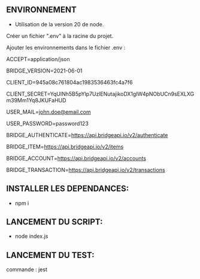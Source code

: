 ## ENVIRONNEMENT

- Utilisation de la version 20 de node.

Créer un fichier ".env" à la racine du projet.

Ajouter les environnements dans le fichier .env : 

ACCEPT=application/json

BRIDGE_VERSION=2021-06-01

CLIENT_ID=945a08c761804ac1983536463fc4a7f6

CLIENT_SECRET=YqUINh5B5pYlp7UzlENutajikoDX1gIW4pNObUCn9sEXLXGm39Mm1Yq8JKUFaHUD

USER_MAIL=john.doe@email.com

USER_PASSWORD=password123

BRIDGE_AUTHENTICATE=https://api.bridgeapi.io/v2/authenticate

BRIDGE_ITEM=https://api.bridgeapi.io/v2/items

BRIDGE_ACCOUNT=https://api.bridgeapi.io/v2/accounts

BRIDGE_TRANSACTION=https://api.bridgeapi.io/v2/transactions

## INSTALLER LES DEPENDANCES:

- npm i 

## LANCEMENT DU SCRIPT:
- node index.js

## LANCEMENT DU TEST:

commande : jest
